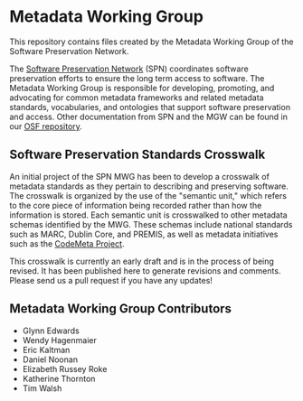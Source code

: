 # Metadata Working Group
This repository contains files created by the Metadata Working Group of the Software Preservation Network.

The [Software Preservation Network](http://www.softwarepreservationnetwork.org/) (SPN) coordinates software preservation efforts to ensure the long term access to software. The Metadata Working Group is responsible for developing, promoting, and advocating for common metadata frameworks and related metadata standards, vocabularies, and ontologies that support software preservation and access. Other documentation from SPN and the MGW can be found in our [OSF repository](https://osf.io/a7uea/).

## Software Preservation Standards Crosswalk
An initial project of the SPN MWG has been to develop a crosswalk of metadata standards as they pertain to describing and preserving software. The crosswalk is organized by the use of the "semantic unit," which refers to the core piece of information being recorded rather than how the information is stored.  Each semantic unit is crosswalked to other metadata schemas identified by the MWG.  These schemas include national standards such as MARC, Dublin Core, and PREMIS, as well as metadata initiatives such as the [ CodeMeta Project](https://codemeta.github.io/).

This crosswalk is currently an early draft and is in the process of being revised. It has been published here to generate revisions and comments.  Please send us a pull request if you have any updates!

## Metadata Working Group Contributors
* Glynn Edwards
* Wendy Hagenmaier
* Eric Kaltman
* Daniel Noonan
* Elizabeth Russey Roke
* Katherine Thornton
* Tim Walsh
